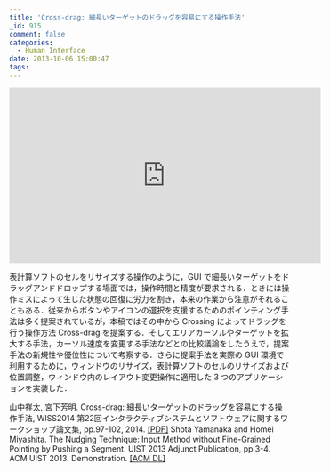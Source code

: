 ```yaml
---
title: 'Cross-drag: 細長いターゲットのドラッグを容易にする操作手法'
_id: 915
comment: false
categories:
  - Human Interface
date: 2013-10-06 15:00:47
tags:
---
```



<iframe width="560" height="315" src="https://www.youtube.com/embed/HCsivEQPztw" frameborder="0" allowfullscreen></iframe>

<!--more-->
表計算ソフトのセルをリサイズする操作のように，GUI で細長いターゲットをドラッグアンドドロップする場面では，操作時間と精度が要求される．ときには操作ミスによって生じた状態の回復に労力を割き，本来の作業から注意がそれることもある．従来からボタンやアイコンの選択を支援するためのポインティング手法は多く提案されているが，本稿ではその中から Crossing によってドラッグを行う操作方法 Cross-drag を提案する．そしてエリアカーソルやターゲットを拡大する手法，カーソル速度を変更する手法などとの比較議論をしたうえで，提案手法の新規性や優位性について考察する．さらに提案手法を実際の GUI 環境で利用するために，ウィンドウのリサイズ，表計算ソフトのセルのリサイズおよび位置調整，ウィンドウ内のレイアウト変更操作に適用した 3 つのアプリケーションを実装した．

山中祥太, 宮下芳明. Cross-drag: 細長いターゲットのドラッグを容易にする操作手法, WISS2014 第22回インタラクティブシステムとソフトウェアに関するワークショップ論文集, pp.97-102, 2014\. [[PDF]](http://www.wiss.org/WISS2014Proceedings/oral/018.pdf)
Shota Yamanaka and Homei Miyashita. The Nudging Technique: Input Method without Fine-Grained Pointing by Pushing a Segment. UIST 2013 Adjunct Publication, pp.3-4\. ACM UIST 2013\. Demonstration. [[ACM DL]](http://dl.acm.org/citation.cfm?id=2508468.2514927)
